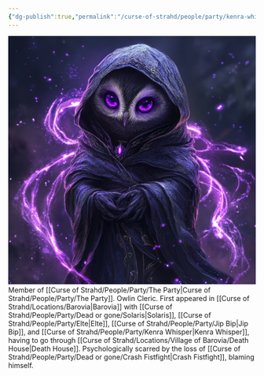 ```yaml
---
{"dg-publish":true,"permalink":"/curse-of-strahd/people/party/kenra-whisper/"}
---
```


![Kenra.png|500](/img/user/Curse%20of%20Strahd/Images/Kenra.png)
Member of [[Curse of Strahd/People/Party/The Party\|Curse of Strahd/People/Party/The Party]].
Owlin Cleric.
First appeared in [[Curse of Strahd/Locations/Barovia\|Barovia]] with [[Curse of Strahd/People/Party/Dead or gone/Solaris\|Solaris]], [[Curse of Strahd/People/Party/Elte\|Elte]], [[Curse of Strahd/People/Party/Jip Bip\|Jip Bip]], and [[Curse of Strahd/People/Party/Kenra Whisper\|Kenra Whisper]], having to go through [[Curse of Strahd/Locations/Village of Barovia/Death House\|Death House]].
Psychologically scarred by the loss of [[Curse of Strahd/People/Party/Dead or gone/Crash Fistfight\|Crash Fistfight]], blaming himself.